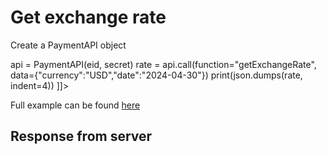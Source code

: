# Get exchange rate

<tabs>
    <tab title="%code-json%">
<code-block lang="json">
<![CDATA[
{
    "credentials": {
        "id": "%MERCHANT_ID%",
        "hash": "3fe247645db7d6f4fa05bf736c774b7eb42384983490f1257d20a904f3c7beed440a0f234437b9dc701cad4b88c81d62a90de54183aa6b3c44c95424f04a98a4",
        "version": "%API_VERSION%",
        "client": "%CLIENT_NAME%",
        "language": "sv",
        "time": 1714940371.323135
    },
    "data": {
        "currency": "USD",
        "date": "2024-04-30"
    },
    "function": "getExchangeRate"
}
]]>
</code-block>
    </tab>

  <tab title="%code-phplegacy%">
<code-block lang="PHP">
<![CDATA[
// Work in progress
]]>
</code-block>
  </tab>
  <tab title="%code-php%">
<code-block lang="PHP">
<![CDATA[
// Work in progress
]]>
</code-block>
  </tab>
  <tab title="%code-csharp%">
<code-block lang="c#">
<![CDATA[
// Work in progress
]]>
</code-block>
  </tab>
  <tab title="%code-python%">
<code-block lang="Python">
<![CDATA[
from PaymentAPI import PaymentAPI

# Create a PaymentAPI object
api = PaymentAPI(eid, secret)
rate = api.call(function="getExchangeRate", data={"currency":"USD","date":"2024-04-30"})
print(json.dumps(rate, indent=4))
]]>
</code-block>

Full example can be found [here](https://github.com/Billmate/QvicklyAPISamples/blob/main/Python/examples/PaymentAPI/getExchangeRate.py)

  </tab>
</tabs>

## Response from server
<code-block lang="json">
<![CDATA[
{
    "credentials": {
        "hash": "669957e56ddc7394073c8f6df887e17411d7f9fe1000f04fc519b1ebebefa03c43a89d1d99d9e47bb9da2688d55af1338d7a06c6bab8b143393f0c7ced459a14",
        "logid": 1234567
    },
    "data": {
        "rate": "10.9657",
        "result": "0",
        "date": "2024-04-30"
    }
}
]]>
</code-block>

<include from="Snippets-Examples.md" element-id="snippet-footer"></include>